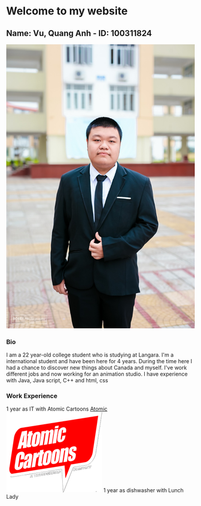# Welcome to my website
## Name: Vu, Quang Anh - ID: 100311824
![Personal image](01-7.jpg)

### Bio
I am  a 22 year-old college student who is studying at Langara. I'm a international student and have been here for 4 years. During the time here I had a chance to discover new things about Canada and myself. I've work different jobs and now working for an animation studio. I have experience with Java, Java script, C++ and html, css

### Work Experience
1 year as IT with Atomic Cartoons
[Atomic](https://atomiccartoons.com/)
![Atomic](image/atomic.png)
1 year as dishwasher with Lunch Lady
